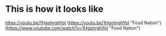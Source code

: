 # This is how it looks like
https://youtu.be/1HgohrghYoI
(https://youtu.be/1HgohrghYoI "Food Nation") 
(https://www.youtube.com/watch?v=1HgohrghYoI "Food Nation") 
